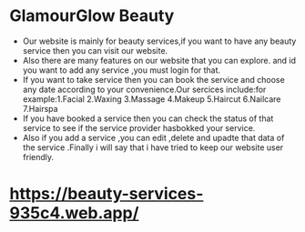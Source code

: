 # GlamourGlow Beauty

* Our website is mainly for beauty services,if you want to have any beauty service then you can visit our website.
* Also there are many features on our website that you can explore. and id you want to add any service ,you must login for that.
* If you want to take service then you can book the service and choose any date according to your convenience.Our sercices include:for example:1.Facial 2.Waxing 3.Massage 4.Makeup 5.Haircut 6.Nailcare 7.Hairspa
* If you have booked a service then you can check the status of that service to see if the service provider hasbokked your service.
* Also if you add a service ,you can edit ,delete and upadte that data of the service .Finally i will say that i have tried to keep our website user friendly.

# https://beauty-services-935c4.web.app/
